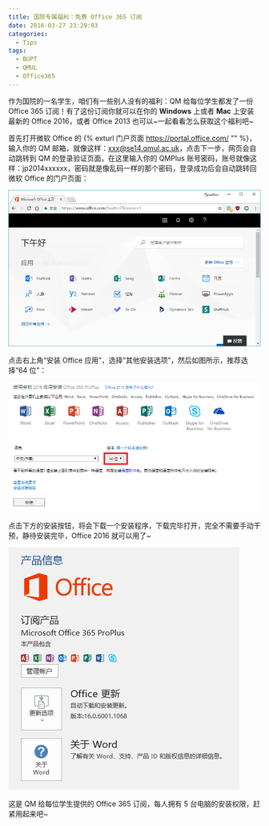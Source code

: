 ```yaml
---
title: 国院专属福利：免费 Office 365 订阅
date: 2016-03-27 23:29:03
categories:
  - Tips
tags:
  - BUPT
  - QMUL
  - Office365
---
```


作为国院的一名学生，咱们有一些别人没有的福利：QM 给每位学生都发了一份 Office 365 订阅！有了这份订阅你就可以在你的 **Windows** 上或者 **Mac** 上安装最新的 Office 2016，或者 Office 2013 也可以~一起看看怎么获取这个福利吧~<!--more-->

首先打开微软 Office 的 {% exturl 门户页面 https://portal.office.com/ "" %}，输入你的 QM 邮箱，就像这样：xxx@se14.qmul.ac.uk，点击下一步，网页会自动跳转到 QM 的登录验证页面，在这里输入你的 QMPlus 账号密码，账号就像这样：jp2014xxxxxx，密码就是像乱码一样的那个密码，登录成功后会自动跳转回微软 Office 的门户页面：

![1](/uploads/2016/03/1.png)

点击右上角“安装 Office 应用”，选择“其他安装选项”，然后如图所示，推荐选择“64 位”：

![2](/uploads/2016/03/2.png)

点击下方的安装按钮，将会下载一个安装程序，下载完毕打开，完全不需要手动干预，静待安装完毕，Office 2016 就可以用了~

![3](/uploads/2016/03/3.png)

这是 QM 给每位学生提供的 Office 365 订阅，每人拥有 5 台电脑的安装权限，赶紧用起来吧~
